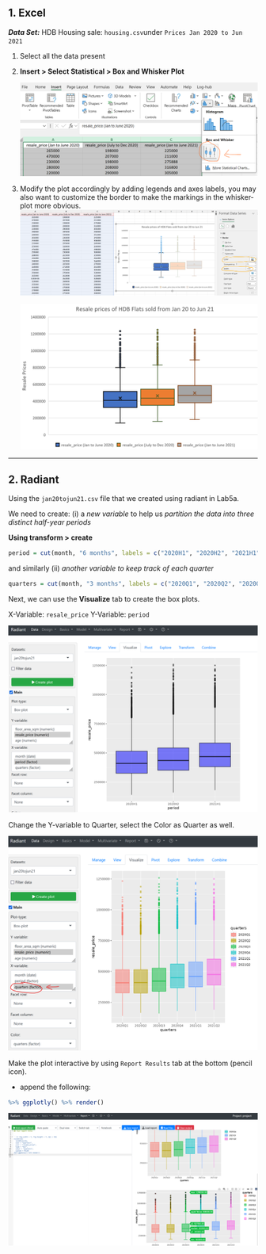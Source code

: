 ## 1. Excel

***Data Set:*** HDB Housing sale: `housing.csv`under `Prices Jan 2020 to Jun 2021`
1. Select all the data present
2. **Insert > Select Statistical > Box and Whisker Plot**

	![Lab5c-1](../assets/Lab5c-1.png)

3. Modify the plot accordingly by adding legends and axes labels, you may also want to customize the border to make the markings in the whisker-plot more obvious.
	![Lab5c-2](../assets/Lab5c-2.png)

	![Lab5c-3](../assets/Lab5c-3.png)

---
## 2. Radiant
Using the `jan20tojun21.csv` file that we created using radiant in Lab5a.

We need to create:
(i) a *new variable* to help us *partition the data into three distinct half-year periods*

**Using transform > create**

```r
period = cut(month, "6 months", labels = c("2020H1", "2020H2", "2021H1"))
```

and similarly 
(ii) *another variable to keep track of each quarter*
```r
quarters = cut(month, "3 months", labels = c("2020Q1", "2020Q2", "2020Q3", "2020Q4", "2021Q1", "2021Q2"))
```

Next, we can use the **Visualize** tab to create the box plots.

X-Variable: `resale_price`
Y-Variable: `period`

![Lab5c-7](../assets/Lab5c-7.png)

Change the Y-variable to Quarter, select the Color as Quarter as well.

![Lab5c-8](../assets/Lab5c-8.png)


Make the plot interactive by using `Report Results` tab at the bottom (pencil icon).
- append the following:
```r
%>% ggplotly() %>% render()
```

![Lab5c-9](../assets/Lab5c-9.png)

